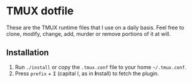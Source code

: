 # TMUX dotfile

These are the TMUX runtime files that I use on a daily basis.
Feel free to clone, modify, change, add, murder or remove portions
of it at will.

## Installation

1. Run `./install` or copy the `.tmux.conf` file to your home `~/.tmux.conf`.
2. Press `prefix` + <kbd>I</kbd> (capital I, as in **I**nstall) to fetch the plugin.
